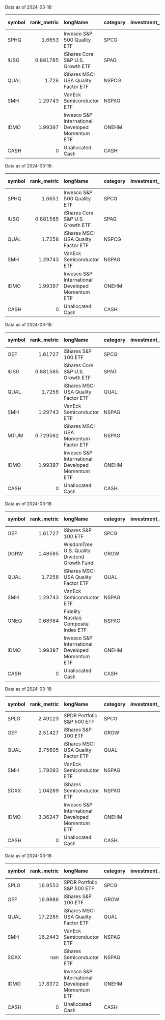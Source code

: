 
Data as of 2024-03-18:

| symbol   |   rank_metric | longName                                         | category   |   investment_amount |   overlap |   Composite Score |
|:---------|--------------:|:-------------------------------------------------|:-----------|--------------------:|----------:|------------------:|
| SPHQ     |      1.6653   | Invesco S&P 500 Quality ETF                      | SPCG       |                6000 |     0.001 |             4.823 |
| IUSG     |      0.881785 | iShares Core S&P U.S. Growth ETF                 | SPAG       |                3000 |     0.001 |             0.909 |
| QUAL     |      1.726    | iShares MSCI USA Quality Factor ETF              | NSPCG      |                3000 |     0.001 |             5.121 |
| SMH      |      1.29743  | VanEck Semiconductor ETF                         | NSPAG      |                1500 |     0.001 |             2.933 |
| IDMO     |      1.99397  | Invesco S&P International Developed Momentum ETF | ONEHM      |                 750 |     0.001 |             6.473 |
| CASH     |      0        | Unallocated Cash                                 | CASH       |                 750 |     0     |             0     |

 Data as of 2024-03-18:

| symbol   |   rank_metric | longName                                         | category   |   investment_amount |   overlap |   Composite Score |
|:---------|--------------:|:-------------------------------------------------|:-----------|--------------------:|----------:|------------------:|
| SPHQ     |      1.6651   | Invesco S&P 500 Quality ETF                      | SPCG       |                6000 |     0.001 |             4.822 |
| IUSG     |      0.881585 | iShares Core S&P U.S. Growth ETF                 | SPAG       |                3000 |     0.001 |             0.908 |
| QUAL     |      1.7258   | iShares MSCI USA Quality Factor ETF              | NSPCG      |                3000 |     0.001 |             5.12  |
| SMH      |      1.29743  | VanEck Semiconductor ETF                         | NSPAG      |                1500 |     0.001 |             2.933 |
| IDMO     |      1.99397  | Invesco S&P International Developed Momentum ETF | ONEHM      |                 750 |     0.001 |             6.473 |
| CASH     |      0        | Unallocated Cash                                 | CASH       |                 750 |     0     |             0     |

 Data as of 2024-03-18:

| symbol   |   rank_metric | longName                                         | category   |   investment_amount |   overlap |   Composite Score |
|:---------|--------------:|:-------------------------------------------------|:-----------|--------------------:|----------:|------------------:|
| OEF      |      1.61727  | iShares S&P 100 ETF                              | SPCG       |                4500 |  0.001    |             4.587 |
| IUSG     |      0.881585 | iShares Core S&P U.S. Growth ETF                 | SPAG       |                3000 |  0.001    |             0.908 |
| QUAL     |      1.7258   | iShares MSCI USA Quality Factor ETF              | QUAL       |                3000 |  0.001    |             5.12  |
| SMH      |      1.29743  | VanEck Semiconductor ETF                         | NSPAG      |                1500 |  0.001    |             2.933 |
| MTUM     |      0.729582 | iShares MSCI USA Momentum Factor ETF             | NSPAG      |                1500 |  0.324144 |             1.278 |
| IDMO     |      1.99397  | Invesco S&P International Developed Momentum ETF | ONEHM      |                 750 |  0.001    |             6.473 |
| CASH     |      0        | Unallocated Cash                                 | CASH       |                 750 |  0        |             0     |

 Data as of 2024-03-18:

| symbol   |   rank_metric | longName                                         | category   |   investment_amount |   overlap |   Composite Score |
|:---------|--------------:|:-------------------------------------------------|:-----------|--------------------:|----------:|------------------:|
| OEF      |       1.61727 | iShares S&P 100 ETF                              | SPCG       |                4500 |  0.001    |             4.587 |
| DGRW     |       1.48585 | WisdomTree U.S. Quality Dividend Growth Fund     | GROW       |                3000 |  0.001    |             3.928 |
| QUAL     |       1.7258  | iShares MSCI USA Quality Factor ETF              | QUAL       |                3000 |  0.001    |             5.12  |
| SMH      |       1.29743 | VanEck Semiconductor ETF                         | NSPAG      |                1500 |  0.001    |             2.933 |
| ONEQ     |       0.68984 | Fidelity Nasdaq Composite Index ETF              | NSPAG      |                1500 |  0.165301 |             0.526 |
| IDMO     |       1.99397 | Invesco S&P International Developed Momentum ETF | ONEHM      |                 750 |  0.001    |             6.473 |
| CASH     |       0       | Unallocated Cash                                 | CASH       |                 750 |  0        |             0     |

 Data as of 2024-03-18:

| symbol   |   rank_metric | longName                                         | category   |   investment_amount |   overlap |   Composite Score |
|:---------|--------------:|:-------------------------------------------------|:-----------|--------------------:|----------:|------------------:|
| SPLG     |       2.49123 | SPDR Portfolio S&P 500 ETF                       | SPCG       |                4500 |  0.001    |             4.513 |
| OEF      |       2.51427 | iShares S&P 100 ETF                              | GROW       |                3000 |  0.001    |             4.587 |
| QUAL     |       2.75605 | iShares MSCI USA Quality Factor ETF              | QUAL       |                3000 |  0.001    |             5.12  |
| SMH      |       1.78093 | VanEck Semiconductor ETF                         | NSPAG      |                1500 |  0.001    |             2.933 |
| SOXX     |       1.04269 | iShares Semiconductor ETF                        | NSPAG      |                1500 |  0.763075 |             2.068 |
| IDMO     |       3.36247 | Invesco S&P International Developed Momentum ETF | ONEHM      |                 750 |  0.001    |             6.473 |
| CASH     |       0       | Unallocated Cash                                 | CASH       |                 750 |  0        |             0     |

 Data as of 2024-03-18:

| symbol   |   rank_metric | longName                                         | category   |   investment_amount |   overlap |   Composite Score |
|:---------|--------------:|:-------------------------------------------------|:-----------|--------------------:|----------:|------------------:|
| SPLG     |       16.9553 | SPDR Portfolio S&P 500 ETF                       | SPCG       |                4500 |     0.001 |           4.51301 |
| OEF      |       16.9886 | iShares S&P 100 ETF                              | GROW       |                3000 |     0.001 |           4.58694 |
| QUAL     |       17.2285 | iShares MSCI USA Quality Factor ETF              | QUAL       |                3000 |     0.001 |           5.12013 |
| SMH      |       16.2443 | VanEck Semiconductor ETF                         | NSPAG      |                1500 |     0.001 |           2.93309 |
| SOXX     |      nan      | iShares Semiconductor ETF                        | NSPAG      |                1500 |   nan     |           2.06829 |
| IDMO     |       17.8372 | Invesco S&P International Developed Momentum ETF | ONEHM      |                 750 |     0.001 |           6.47276 |
| CASH     |        0      | Unallocated Cash                                 | CASH       |                 750 |     0     |           0       |